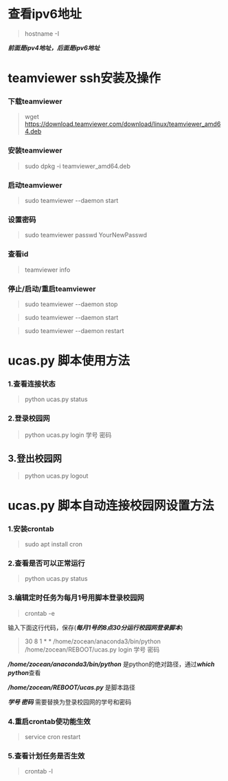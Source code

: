 # 查看ipv6地址
>hostname -I

***前面是ipv4地址，后面是ipv6地址***

# teamviewer ssh安装及操作

### 下载teamviewer
>wget https://download.teamviewer.com/download/linux/teamviewer_amd64.deb

### 安装teamviewer
>sudo dpkg -i teamviewer_amd64.deb

### 启动teamviewer
>sudo teamviewer --daemon start

### 设置密码
>sudo teamviewer passwd YourNewPasswd

### 查看id
>teamviewer info

### 停止/启动/重启teamviewer
>sudo teamviewer --daemon stop

>sudo teamviewer --daemon start

>sudo teamviewer --daemon restart

# ucas.py 脚本使用方法

### 1.查看连接状态
>python ucas.py status

### 2.登录校园网
>python ucas.py login 学号 密码

## 3.登出校园网
>python ucas.py logout

# ucas.py 脚本自动连接校园网设置方法
### 1.安装crontab
>sudo apt install cron

### 2.查看是否可以正常运行
>python ucas.py status 

### 3.编辑定时任务为每月1号用脚本登录校园网
>crontab -e

输入下面这行代码，保存(***每月1号的8点30分运行校园网登录脚本***)
>30 8 1 * * /home/zocean/anaconda3/bin/python /home/zocean/REBOOT/ucas.py login 学号 密码

***/home/zocean/anaconda3/bin/python*** 是python的绝对路径，通过***which python***查看

***/home/zocean/REBOOT/ucas.py*** 是脚本路径

***学号 密码*** 需要替换为登录校园网的学号和密码


### 4.重启crontab使功能生效
>service cron restart


### 5.查看计划任务是否生效
>crontab -l


